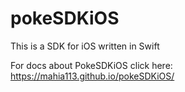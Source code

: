 # pokeSDKiOS
This is a SDK for iOS written in Swift 

For docs about PokeSDKiOS click here: https://mahia113.github.io/pokeSDKiOS/
